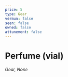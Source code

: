 ```yaml
---
price: 5
type: Gear
vermun: false
seen: false
owned: false
attunement: false
---
```

# Perfume (vial)

*Gear, None*